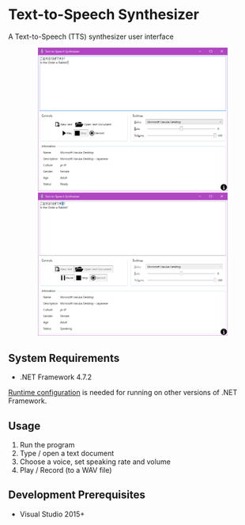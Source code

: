# Text-to-Speech Synthesizer
A Text-to-Speech (TTS) synthesizer user interface

<p align="center">
  <img src="https://github.com/xlfdll/xlfdll.github.io/raw/master/images/projects/TTSSynthesizer/TTSSynthesizer-Ready.png"
       alt="Text-to-Speech Synthesizer - Ready" width="384">
  <img src="https://github.com/xlfdll/xlfdll.github.io/raw/master/images/projects/TTSSynthesizer/TTSSynthesizer-Speaking.png"
       alt="Text-to-Speech Synthesizer - Speaking" width="384">
</p>

## System Requirements
* .NET Framework 4.7.2

[Runtime configuration](https://docs.microsoft.com/en-us/dotnet/framework/migration-guide/how-to-configure-an-app-to-support-net-framework-4-or-4-5) is needed for running on other versions of .NET Framework.

## Usage
1. Run the program
2. Type / open a text document
3. Choose a voice, set speaking rate and volume
4. Play / Record (to a WAV file)

## Development Prerequisites
* Visual Studio 2015+
